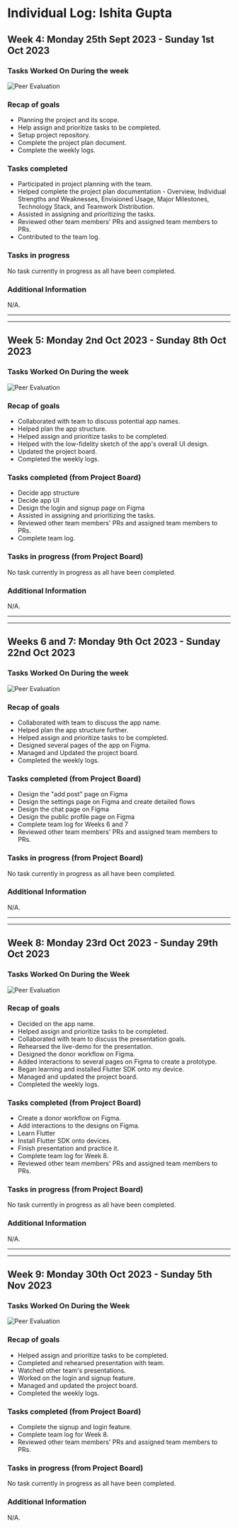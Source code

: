 # Individual Log: Ishita Gupta

## Week 4: Monday 25th Sept 2023 - Sunday 1st Oct 2023

### Tasks Worked On During the week

![Peer Evaluation](./images/ishitaWeek4.png)

### Recap of goals

- Planning the project and its scope.
- Help assign and prioritize tasks to be completed.
- Setup project repository.
- Complete the project plan document.
- Complete the weekly logs.

### Tasks completed

- Participated in project planning with the team.
- Helped complete the project plan documentation - Overview, Individual Strengths and Weaknesses, Envisioned Usage, Major Milestones, Technology Stack, and Teamwork Distribution.
- Assisted in assigning and prioritizing the tasks.
- Reviewed other team members' PRs and assigned team members to PRs.
- Contributed to the team log.

### Tasks in progress

No task currently in progress as all have been completed.

### Additional Information

N/A.

---
---

## Week 5: Monday 2nd Oct 2023 - Sunday 8th Oct 2023

### Tasks Worked On During the week

![Peer Evaluation](./images/ishitaWeek5.png)

### Recap of goals

- Collaborated with team to discuss potential app names.
- Helped plan the app structure.
- Helped assign and prioritize tasks to be completed.
- Helped with the low-fidelity sketch of the app's overall UI design.
- Updated the project board.
- Completed the weekly logs.

### Tasks completed (from Project Board)

- Decide app structure
- Decide app UI
- Design the login and signup page on Figma
- Assisted in assigning and prioritizing the tasks.
- Reviewed other team members' PRs and assigned team members to PRs.
- Complete team log.

### Tasks in progress (from Project Board)

No task currently in progress as all have been completed.

### Additional Information

N/A.

---
---

## Weeks 6 and 7: Monday 9th Oct 2023 - Sunday 22nd Oct 2023

### Tasks Worked On During the week

![Peer Evaluation](./images/ishitaWeek6and7.png)

### Recap of goals

- Collaborated with team to discuss the app name.
- Helped plan the app structure further.
- Helped assign and prioritize tasks to be completed.
- Designed several pages of the app on Figma.
- Managed and Updated the project board.
- Completed the weekly logs.

### Tasks completed (from Project Board)

- Design the "add post" page on Figma	
- Design the settings page on Figma and create detailed flows	
- Design the chat page on Figma	
- Design the public profile page on Figma	
- Complete team log for Weeks 6 and 7
- Reviewed other team members' PRs and assigned team members to PRs.


### Tasks in progress (from Project Board)

No task currently in progress as all have been completed.

### Additional Information

N/A.

---
---

## Week 8: Monday 23rd Oct 2023 - Sunday 29th Oct 2023

### Tasks Worked On During the Week

![Peer Evaluation](./images/ishitaWeek8.png)

### Recap of goals

- Decided on the app name.
- Helped assign and prioritize tasks to be completed.
- Collaborated with team to discuss the presentation goals.
- Rehearsed the live-demo for the presentation.
- Designed the donor workflow on Figma.
- Added interactions to several pages on Figma to create a prototype.
- Began learning and installed Flutter SDK onto my device.
- Managed and updated the project board.
- Completed the weekly logs.

### Tasks completed (from Project Board)

- Create a donor workflow on Figma.
- Add interactions to the designs on Figma.
- Learn Flutter
- Install Flutter SDK onto devices.
- Finish presentation and practice it.
- Complete team log for Week 8.
- Reviewed other team members' PRs and assigned team members to PRs.


### Tasks in progress (from Project Board)

No task currently in progress as all have been completed.

### Additional Information

N/A.

---
---

## Week 9: Monday 30th Oct 2023 - Sunday 5th Nov 2023

### Tasks Worked On During the Week

![Peer Evaluation](./images/ishitaWeek9.png)

### Recap of goals

- Helped assign and prioritize tasks to be completed.
- Completed and rehearsed presentation with team.
- Watched other team's presentations.
- Worked on the login and signup feature.
- Managed and updated the project board.
- Completed the weekly logs.

### Tasks completed (from Project Board)

- Complete the signup and login feature.
- Complete team log for Week 8.
- Reviewed other team members' PRs and assigned team members to PRs.


### Tasks in progress (from Project Board)

No task currently in progress as all have been completed.

### Additional Information

N/A.